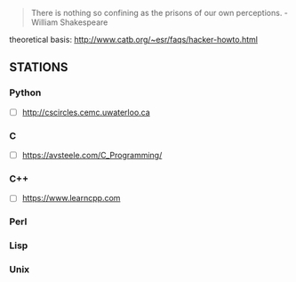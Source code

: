>There is nothing so confining as the prisons of our own perceptions. -William Shakespeare

theoretical basis: http://www.catb.org/~esr/faqs/hacker-howto.html

## STATIONS
### Python
- [ ] http://cscircles.cemc.uwaterloo.ca
### C
- [ ] https://avsteele.com/C_Programming/
### C++
- [ ] https://www.learncpp.com
### Perl
### Lisp
### Unix
